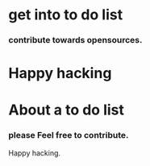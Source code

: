 

# get into to do list
### contribute towards opensources.
Happy hacking
=======
# About a to do list
### please Feel free to contribute.

Happy hacking.






